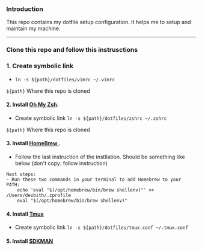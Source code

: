 ### Introduction
This repo contains my dotfile setup configuration. It helps me to setup and maintain my machine.
<hr>

### Clone this repo and follow this instrusctions 

### 1. Create symbolic link
- `ln -s ${path}/dotfiles/vimrc ~/.vimrc`

`${path}` Where this repo is cloned 


#### 2. Install <a href="https://ohmyz.sh/#install">Oh My Zsh</a>.
- Create symbolic link `ln -s ${path}/dotfiles/zshrc ~/.zshrc`

`${path}` Where this repo is cloned 

#### 3. Install <a href="https://brew.sh/"> HomeBrew </a>.
- Follow the last instruction of the instllation. Should be something like below (don't copy: follow instruction)

``` 
Next steps:
- Run these two commands in your terminal to add Homebrew to your PATH:
    echo 'eval "$(/opt/homebrew/bin/brew shellenv)"' >> /Users/devbith/.zprofile
    eval "$(/opt/homebrew/bin/brew shellenv)"
```

#### 4. Install <a href="https://github.com/tmux/tmux/wiki">Tmux</a> 
- Create symbolic link `ln -s ${path}/dotfiles/tmux.conf ~/.tmux.conf`

#### 5. Install <a href="https://sdkman.io/install"> SDKMAN </a>

